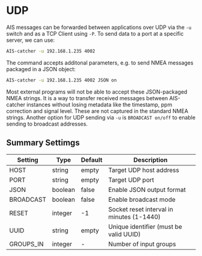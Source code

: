 # UDP 

AIS messages can be forwarded between applications over UDP via the `-u` switch and as a TCP Client using `-P`. To send data to a port at a specific server, we can use:
```bash
AIS-catcher -u 192.168.1.235 4002
```
The command accepts additonal parameters, e.g. to send NMEA messages packaged in a JSON object:
```bash
AIS-catcher -u 192.168.1.235 4002 JSON on
```
Most external programs will not be able to accept these JSON-packaged NMEA strings. It is a way to transfer received messages between AIS-catcher instances without losing metadata like the timestamp, ppm correction and signal level. These are not captured in the standard NMEA strings. 
Another option for UDP sending via `-u` is `BROADCAST on/off` to enable sending to broadcast addresses.


## Summary Settimgs

| Setting | Type | Default | Description |
|---------|------|---------|-------------|
| HOST | string | empty | Target UDP host address |
| PORT | string | empty | Target UDP port |
| JSON | boolean | false | Enable JSON output format |
| BROADCAST | boolean | false | Enable broadcast mode |
| RESET | integer | -1 | Socket reset interval in minutes (1-1440) |
| UUID | string | empty | Unique identifier (must be valid UUID) |
| GROUPS_IN | integer | - | Number of input groups |
